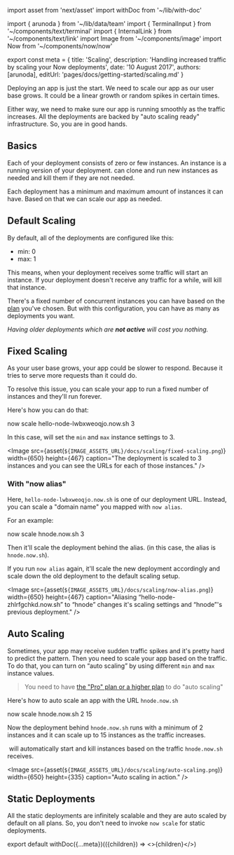 import asset from 'next/asset'
import withDoc from '~/lib/with-doc'

import { arunoda } from '~/lib/data/team'
import { TerminalInput } from '~/components/text/terminal'
import { InternalLink } from '~/components/text/link'
import Image from '~/components/image'
import Now from '~/components/now/now'

export const meta = {
  title: 'Scaling',
  description: 'Handling increased traffic by scaling your Now deployments',
  date: '10 August 2017',
  authors: [arunoda],
  editUrl: 'pages/docs/getting-started/scaling.md'
}

Deploying an app is just the start. We need to scale our app as our user base grows. It could be a linear growth or random spikes in certain times.

Either way, we need to make sure our app is running smoothly as the traffic increases. All the <Now color="#000"/> deployments are backed by "auto scaling ready" infrastructure. So, you are in good hands.

## Basics

Each of your <Now color="#000"/> deployment consists of zero or few instances. An instance is a running version of your deployment. <Now color="#000"/> can clone and run new instances as needed and kill them if they are not needed.

Each deployment has a minimum and maximum amount of instances it can have. Based on that we can scale our app as needed.

## Default Scaling

By default, all of the deployments are configured like this:

* min: 0
* max: 1

This means, when your deployment receives some traffic <Now color="#000"/> will start an instance. If your deployment doesn't receive any traffic for a while, <Now color="#000"/> will kill that instance.

There's a fixed number of concurrent instances you can have based on the [plan](https://zeit.co/account/plan) you've chosen. But with this configuration, you can have as many as deployments you want.

_Having older deployments which are **not active** will cost you nothing._

## Fixed Scaling

As your user base grows, your app could be slower to respond. Because it tries to serve more requests than it could do.

To resolve this issue, you can scale your app to run a fixed number of instances and they'll run forever.

Here's how you can do that:

<TerminalInput>now scale hello-node-lwbxweoqjo.now.sh 3</TerminalInput>

In this case, <Now color="#000"/> will set the `min` and `max` instance settings to 3.

<Image
  src={asset(`${IMAGE_ASSETS_URL}/docs/scaling/fixed-scaling.png`)}
  width={650}
  height={467}
  caption="The deployment is scaled to 3 instances and you can see the URLs for each of those instances."
/>

### With "now alias"

Here, `hello-node-lwbxweoqjo.now.sh` is one of our deployment URL. Instead, you can scale a "domain name" you mapped with `now alias`.

For an example:

<TerminalInput>now scale hnode.now.sh 3</TerminalInput>

Then it'll scale the deployment behind the alias. (in this case, the alias is `hnode.now.sh`).

If you run `now alias` again, it'll scale the new deployment accordingly and scale down the old deployment to the <InternalLink href="/docs/getting-started/scaling#default-scaling">default scaling setup</InternalLink>.

<Image
  src={asset(`${IMAGE_ASSETS_URL}/docs/scaling/now-alias.png`)}
  width={650}
  height={467}
  caption="Aliasing “hello-node-zhlrfgchkd.now.sh” to “hnode” changes it's scaling settings and “hnode”'s previous deployment."
/>

## Auto Scaling

Sometimes, your app may receive sudden traffic spikes and it's pretty hard to predict the pattern. Then you need to scale your app based on the traffic. To do that, you can turn on “auto scaling” by using different `min` and `max` instance values.

> You need to have [the "Pro" plan or a higher plan](https://zeit.co/pricing) to do "auto scaling"

Here's how to auto scale an app with the URL `hnode.now.sh`

<TerminalInput>now scale hnode.now.sh 2 15</TerminalInput>

Now the deployment behind `hnode.now.sh` runs with a minimum of 2 instances and it can scale up to 15 instances as the traffic increases.

&#8203;<Now color="#000"/> will automatically start and kill instances based on the traffic `hnode.now.sh` receives.

<Image
  src={asset(`${IMAGE_ASSETS_URL}/docs/scaling/auto-scaling.png`)}
  width={650}
  height={335}
  caption="Auto scaling in action."
/>

## Static Deployments

All the static deployments are infinitely scalable and they are auto scaled by default on all plans.
So, you don't need to invoke `now scale` for static deployments.

export default withDoc({...meta})(({children}) => <>{children}</>)
